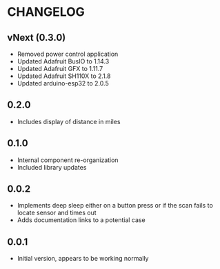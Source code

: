 # CHANGELOG

## vNext (0.3.0)

- Removed power control application
- Updated Adafruit BusIO to 1.14.3
- Updated Adafruit GFX to 1.11.7
- Updated Adafruit SH110X to 2.1.8
- Updated arduino-esp32 to 2.0.5

## 0.2.0

* Includes display of distance in miles

## 0.1.0

* Internal component re-organization
* Included library updates

## 0.0.2

* Implements deep sleep either on a button press or if the scan fails to locate sensor and times out
* Adds documentation links to a potential case

## 0.0.1

* Initial version, appears to be working normally
